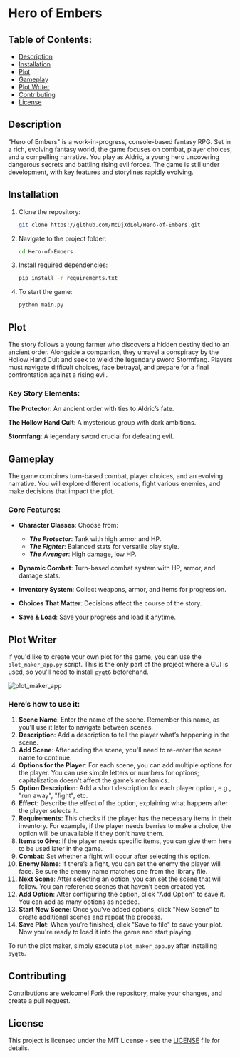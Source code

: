 # Hero of Embers

## Table of Contents:
- [Description](#description)
- [Installation](#installation)
- [Plot](#plot)
- [Gameplay](#gameplay)
- [Plot Writer](#plot-writer)
- [Contributing](#contributing)
- [License](#license)

## Description
"Hero of Embers" is a work-in-progress, console-based fantasy RPG. Set in a rich, evolving fantasy world, the game focuses on combat, player choices, and a compelling narrative. You play as Aldric, a young hero uncovering dangerous secrets and battling rising evil forces. The game is still under development, with key features and storylines rapidly evolving.

## Installation
1. Clone the repository:
   ```bash
   git clone https://github.com/McDjXdLol/Hero-of-Embers.git
   ```
2. Navigate to the project folder:

    ```bash
    cd Hero-of-Embers
    ```
3. Install required dependencies:

    ```bash
    pip install -r requirements.txt
    ```
4. To start the game:

    ```bash
    python main.py
    ```
## Plot
The story follows a young farmer who discovers a hidden destiny tied to an ancient order. Alongside a companion, they unravel a conspiracy by the Hollow Hand Cult and seek to wield the legendary sword Stormfang. Players must navigate difficult choices, face betrayal, and prepare for a final confrontation against a rising evil.
### Key Story Elements:
**The Protector**: An ancient order with ties to Aldric’s fate.

**The Hollow Hand Cult**: A mysterious group with dark ambitions.

**Stormfang**: A legendary sword crucial for defeating evil.

## Gameplay
The game combines turn-based combat, player choices, and an evolving narrative. You will explore different locations, fight various enemies, and make decisions that impact the plot.

### Core Features:
- **Character Classes**: Choose from:
    - _**The Protector**_: Tank with high armor and HP.
    - _**The Fighter**_: Balanced stats for versatile play style.
    - _**The Avenger**_: High damage, low HP.


- **Dynamic Combat**: Turn-based combat system with HP, armor, and damage stats.

- **Inventory System**: Collect weapons, armor, and items for progression.

- **Choices That Matter**: Decisions affect the course of the story.

- **Save & Load**: Save your progress and load it anytime.

## Plot Writer

If you'd like to create your own plot for the game, you can use the `plot_maker_app.py` script. This is the only part of the project where a GUI is used, so you'll need to install `pyqt6` beforehand.

![plot_maker_app](https://github.com/user-attachments/assets/3de29f7b-2386-4b59-a951-2fc930a22077)


### Here’s how to use it:
1. **Scene Name**: Enter the name of the scene. Remember this name, as you'll use it later to navigate between scenes.
2. **Description**: Add a description to tell the player what’s happening in the scene.
3. **Add Scene**: After adding the scene, you'll need to re-enter the scene name to continue.
4. **Options for the Player**: For each scene, you can add multiple options for the player. You can use simple letters or numbers for options; capitalization doesn't affect the game’s mechanics.
5. **Option Description**: Add a short description for each player option, e.g., "run away", "fight", etc.
6. **Effect**: Describe the effect of the option, explaining what happens after the player selects it.
7. **Requirements**: This checks if the player has the necessary items in their inventory. For example, if the player needs berries to make a choice, the option will be unavailable if they don’t have them.
8. **Items to Give**: If the player needs specific items, you can give them here to be used later in the game.
9. **Combat**: Set whether a fight will occur after selecting this option.
10. **Enemy Name**: If there’s a fight, you can set the enemy the player will face. Be sure the enemy name matches one from the library file.
11. **Next Scene**: After selecting an option, you can set the scene that will follow. You can reference scenes that haven’t been created yet.
12. **Add Option**: After configuring the option, click "Add Option" to save it. You can add as many options as needed.
13. **Start New Scene**: Once you've added options, click "New Scene" to create additional scenes and repeat the process.
14. **Save Plot**: When you’re finished, click "Save to file" to save your plot. Now you're ready to load it into the game and start playing.

To run the plot maker, simply execute `plot_maker_app.py` after installing `pyqt6`.

## Contributing
Contributions are welcome! Fork the repository, make your changes, and create a pull request.

## License

This project is licensed under the MIT License - see the [LICENSE](LICENSE) file for details.